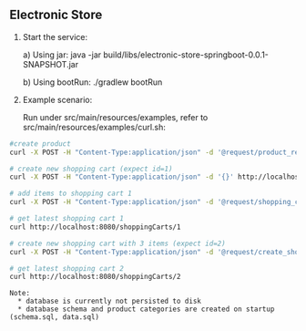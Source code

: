 Electronic Store
---------------

1) Start the service:

    a) Using jar:
        java -jar build/libs/electronic-store-springboot-0.0.1-SNAPSHOT.jar

    b) Using bootRun:
        ./gradlew bootRun

2) Example scenario:

    Run under src/main/resources/examples, refer to src/main/resources/examples/curl.sh:

```Bash
#create product
curl -X POST -H "Content-Type:application/json" -d '@request/product_request.json' http://localhost:8080/products
``` 
```Bash
# create new shopping cart (expect id=1)
curl -X POST -H "Content-Type:application/json" -d '{}' http://localhost:8080/shoppingCarts
```
```Bash
# add items to shopping cart 1
curl -X POST -H "Content-Type:application/json" -d '@request/shopping_cart_add_product.json' http://localhost:8080/shoppingCarts/1/items
```
```Bash
# get latest shopping cart 1
curl http://localhost:8080/shoppingCarts/1
```
```Bash
# create new shopping cart with 3 items (expect id=2)
curl -X POST -H "Content-Type:application/json" -d '@request/create_shopping_cart_with_initial_items.json' http://localhost:8080/shoppingCarts
```
```Bash
# get latest shopping cart 2
curl http://localhost:8080/shoppingCarts/2
```
    
    Note: 
      * database is currently not persisted to disk
      * database schema and product categories are created on startup (schema.sql, data.sql)
    